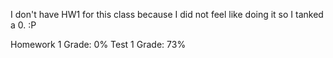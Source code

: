 I don't have HW1 for this class because I did not feel like doing it so I tanked a 0. :P

Homework 1 Grade: 0%
Test 1 Grade: 73%

